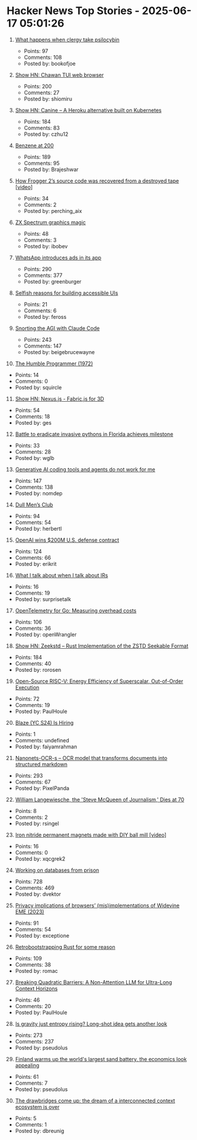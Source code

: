 # Hacker News Top Stories - 2025-06-17 05:01:26

1. [What happens when clergy take psilocybin](https://nautil.us/clergy-blown-away-by-psilocybin-1217112/)
   - Points: 97
   - Comments: 108
   - Posted by: bookofjoe

2. [Show HN: Chawan TUI web browser](https://chawan.net/news/chawan-0-2-0.html)
   - Points: 200
   - Comments: 27
   - Posted by: shiomiru

3. [Show HN: Canine – A Heroku alternative built on Kubernetes](https://github.com/czhu12/canine)
   - Points: 184
   - Comments: 83
   - Posted by: czhu12

4. [Benzene at 200](https://www.chemistryworld.com/opinion/benzene-at-200/4021504.article)
   - Points: 189
   - Comments: 95
   - Posted by: Brajeshwar

5. [How Frogger 2’s source code was recovered from a destroyed tape [video]](https://www.youtube.com/watch?v=lvEO4IaEJlw)
   - Points: 34
   - Comments: 2
   - Posted by: perching_aix

6. [ZX Spectrum graphics magic](https://zxonline.net/zx-spectrum-graphics-magic-the-basics-every-spectrum-fan-should-know/)
   - Points: 48
   - Comments: 3
   - Posted by: ibobev

7. [WhatsApp introduces ads in its app](https://www.nytimes.com/2025/06/16/technology/whatsapp-ads.html)
   - Points: 290
   - Comments: 377
   - Posted by: greenburger

8. [Selfish reasons for building accessible UIs](https://nolanlawson.com/2025/06/16/selfish-reasons-for-building-accessible-uis/)
   - Points: 21
   - Comments: 6
   - Posted by: feross

9. [Snorting the AGI with Claude Code](https://kadekillary.work/blog/#2025-06-16-snorting-the-agi-with-claude-code)
   - Points: 243
   - Comments: 147
   - Posted by: beigebrucewayne

10. [The Humble Programmer (1972)](https://www.cs.utexas.edu/~EWD/transcriptions/EWD03xx/EWD340.html)
   - Points: 14
   - Comments: 0
   - Posted by: squircle

11. [Show HN: Nexus.js - Fabric.js for 3D](https://punk.cam/lab/nexus)
   - Points: 54
   - Comments: 18
   - Posted by: ges

12. [Battle to eradicate invasive pythons in Florida achieves milestone](https://phys.org/news/2025-06-eradicate-invasive-pythons-florida-stunning.html)
   - Points: 33
   - Comments: 28
   - Posted by: wglb

13. [Generative AI coding tools and agents do not work for me](https://blog.miguelgrinberg.com/post/why-generative-ai-coding-tools-and-agents-do-not-work-for-me)
   - Points: 147
   - Comments: 138
   - Posted by: nomdep

14. [Dull Men’s Club](https://www.theguardian.com/society/2025/jun/09/meet-the-members-of-the-dull-mens-club-some-of-them-would-bore-the-ears-off-you)
   - Points: 94
   - Comments: 54
   - Posted by: herbertl

15. [OpenAI wins $200M U.S. defense contract](https://www.cnbc.com/2025/06/16/openai-wins-200-million-us-defense-contract.html)
   - Points: 124
   - Comments: 66
   - Posted by: erikrit

16. [What I talk about when I talk about IRs](https://bernsteinbear.com/blog/irs/)
   - Points: 16
   - Comments: 19
   - Posted by: surprisetalk

17. [OpenTelemetry for Go: Measuring overhead costs](https://coroot.com/blog/opentelemetry-for-go-measuring-the-overhead/)
   - Points: 106
   - Comments: 36
   - Posted by: openWrangler

18. [Show HN: Zeekstd – Rust Implementation of the ZSTD Seekable Format](https://github.com/rorosen/zeekstd)
   - Points: 184
   - Comments: 40
   - Posted by: rorosen

19. [Open-Source RISC-V: Energy Efficiency of Superscalar, Out-of-Order Execution](https://arxiv.org/abs/2505.24363)
   - Points: 72
   - Comments: 19
   - Posted by: PaulHoule

20. [Blaze (YC S24) Is Hiring](https://www.ycombinator.com/companies/blaze-2/jobs/dzNmNuw-junior-software-engineer)
   - Points: 1
   - Comments: undefined
   - Posted by: faiyamrahman

21. [Nanonets-OCR-s – OCR model that transforms documents into structured markdown](https://huggingface.co/nanonets/Nanonets-OCR-s)
   - Points: 293
   - Comments: 67
   - Posted by: PixelPanda

22. [William Langewiesche, the 'Steve McQueen of Journalism,' Dies at 70](https://www.nytimes.com/2025/06/16/business/media/william-langewiesche-dead.html)
   - Points: 8
   - Comments: 2
   - Posted by: rsingel

23. [Iron nitride permanent magnets made with DIY ball mill [video]](https://www.youtube.com/watch?v=M6XIgdS1rzs)
   - Points: 16
   - Comments: 0
   - Posted by: xqcgrek2

24. [Working on databases from prison](https://turso.tech/blog/working-on-databases-from-prison)
   - Points: 728
   - Comments: 469
   - Posted by: dvektor

25. [Privacy implications of browsers’ (mis)implementations of Widevine EME (2023)](https://hal.science/hal-04179324v1/document)
   - Points: 91
   - Comments: 54
   - Posted by: exceptione

26. [Retrobootstrapping Rust for some reason](https://graydon2.dreamwidth.org/317484.html)
   - Points: 109
   - Comments: 38
   - Posted by: romac

27. [Breaking Quadratic Barriers: A Non-Attention LLM for Ultra-Long Context Horizons](https://arxiv.org/abs/2506.01963)
   - Points: 46
   - Comments: 20
   - Posted by: PaulHoule

28. [Is gravity just entropy rising? Long-shot idea gets another look](https://www.quantamagazine.org/is-gravity-just-entropy-rising-long-shot-idea-gets-another-look-20250613/)
   - Points: 273
   - Comments: 237
   - Posted by: pseudolus

29. [Finland warms up the world's largest sand battery, the economics look appealing](https://techcrunch.com/2025/06/16/finland-warms-up-the-worlds-largest-sand-battery-and-the-economics-look-appealing/)
   - Points: 61
   - Comments: 7
   - Posted by: pseudolus

30. [The drawbridges come up: the dream of a interconnected context ecosystem is over](https://www.dbreunig.com/2025/06/16/drawbridges-go-up.html)
   - Points: 5
   - Comments: 1
   - Posted by: dbreunig

